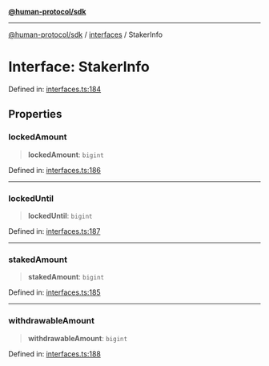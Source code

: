 [**@human-protocol/sdk**](../../README.md)

***

[@human-protocol/sdk](../../modules.md) / [interfaces](../README.md) / StakerInfo

# Interface: StakerInfo

Defined in: [interfaces.ts:184](https://github.com/humanprotocol/human-protocol/blob/57c781c4208fceea534a5c18b81692eb57100170/packages/sdk/typescript/human-protocol-sdk/src/interfaces.ts#L184)

## Properties

### lockedAmount

> **lockedAmount**: `bigint`

Defined in: [interfaces.ts:186](https://github.com/humanprotocol/human-protocol/blob/57c781c4208fceea534a5c18b81692eb57100170/packages/sdk/typescript/human-protocol-sdk/src/interfaces.ts#L186)

***

### lockedUntil

> **lockedUntil**: `bigint`

Defined in: [interfaces.ts:187](https://github.com/humanprotocol/human-protocol/blob/57c781c4208fceea534a5c18b81692eb57100170/packages/sdk/typescript/human-protocol-sdk/src/interfaces.ts#L187)

***

### stakedAmount

> **stakedAmount**: `bigint`

Defined in: [interfaces.ts:185](https://github.com/humanprotocol/human-protocol/blob/57c781c4208fceea534a5c18b81692eb57100170/packages/sdk/typescript/human-protocol-sdk/src/interfaces.ts#L185)

***

### withdrawableAmount

> **withdrawableAmount**: `bigint`

Defined in: [interfaces.ts:188](https://github.com/humanprotocol/human-protocol/blob/57c781c4208fceea534a5c18b81692eb57100170/packages/sdk/typescript/human-protocol-sdk/src/interfaces.ts#L188)

